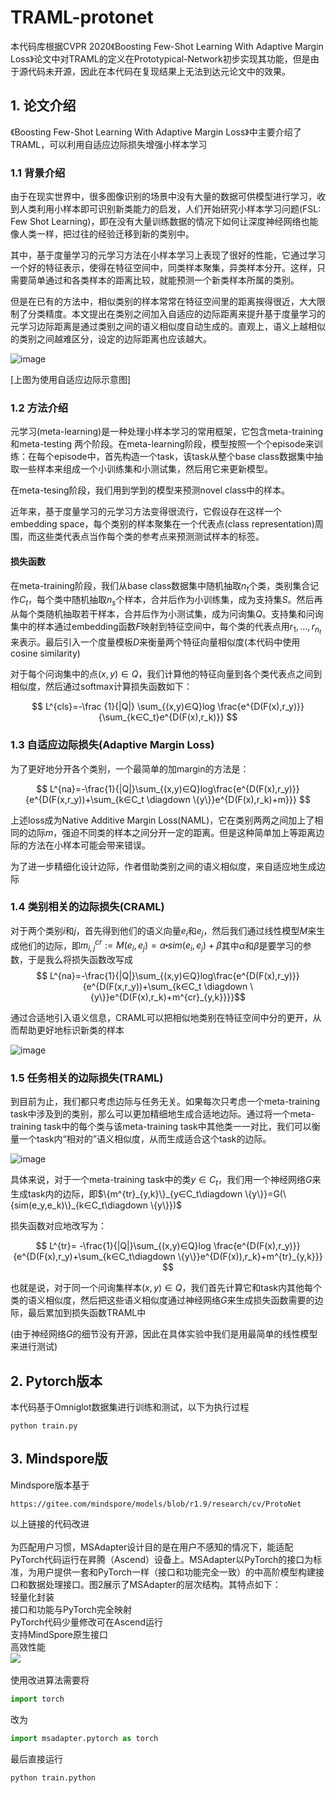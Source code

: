 # TRAML-protonet

本代码库根据CVPR 2020《Boosting Few-Shot Learning With Adaptive Margin Loss》论文中对TRAML的定义在Prototypical-Network初步实现其功能，但是由于源代码未开源，因此在本代码在复现结果上无法到达元论文中的效果。

## 1. 论文介绍

《Boosting Few-Shot Learning With Adaptive Margin Loss》中主要介绍了TRAML，可以利用自适应边际损失增强小样本学习

### 1.1 背景介绍

由于在现实世界中，很多图像识别的场景中没有大量的数据可供模型进行学习，收到人类利用小样本即可识别新类能力的启发，人们开始研究小样本学习问题(FSL: Few Shot Learning)，即在没有大量训练数据的情况下如何让深度神经网络也能像人类一样，把过往的经验迁移到新的类别中。

其中，基于度量学习的元学习方法在小样本学习上表现了很好的性能，它通过学习一个好的特征表示，使得在特征空间中，同类样本聚集，异类样本分开。这样，只需要简单通过和各类样本的距离比较，就能预测一个新类样本所属的类别。

但是在已有的方法中，相似类别的样本常常在特征空间里的距离挨得很近，大大限制了分类精度。本文提出在类别之间加入自适应的边际距离来提升基于度量学习的元学习边际距离是通过类别之间的语义相似度自动生成的。直观上，语义上越相似的类别之间越难区分，设定的边际距离也应该越大。

![image](https://github.com/Wec126/TRAML-protonet/assets/57513224/6c1e6562-9ac7-49a4-baa5-98682f1953f6)


[上图为使用自适应边际示意图]

### 1.2 方法介绍

元学习(meta-learning)是一种处理小样本学习的常用框架，它包含meta-training和meta-testing 两个阶段。在meta-learning阶段，模型按照一个个episode来训练：在每个episode中，首先构造一个task，该task从整个base class数据集中抽取一些样本来组成一个小训练集和小测试集，然后用它来更新模型。

在meta-tesing阶段，我们用到学到的模型来预测novel class中的样本。

近年来，基于度量学习的元学习方法变得很流行，它假设存在这样一个embedding space，每个类别的样本聚集在一个代表点(class representation)周围，而这些类代表点当作每个类的参考点来预测测试样本的标签。

#### 损失函数

在meta-training阶段，我们从base class数据集中随机抽取$`n_t`$个类，类别集合记作$`C_t`$，每个类中随机抽取$`n_s`$个样本，合并后作为小训练集，成为支持集$`S`$。然后再从每个类随机抽取若干样本，合并后作为小测试集，成为问询集$`Q`$。支持集和问询集中的样本通过embedding函数$F$映射到特征空间中，每个类的代表点用$`r_1,...,r_{n_t}`$来表示。最后引入一个度量模板$`D`$来衡量两个特征向量相似度(本代码中使用cosine similarity)

对于每个问询集中的点$`(x,y)∈Q`$，我们计算他的特征向量到各个类代表点之间到相似度，然后通过softmax计算损失函数如下：

$$ L^{cls}=-\frac {1}{|Q|} \sum_{(x,y)∈Q}log \frac{e^{D(F(x),r_y)}}{\sum_{k∈C_t}e^{D(F(x),r_k)}} $$

### 1.3 自适应边际损失(Adaptive Margin Loss)

为了更好地分开各个类别，一个最简单的加margin的方法是：

$$ L^{na}=-\frac{1}{|Q|}\sum_{(x,y)∈Q}log\frac{e^{D(F(x),r_y)}}{e^{D(F(x,r_y))+\sum_{k∈C_t \diagdown \{y\}}e^{D(F(x),r_k)+m}}} $$

上述loss成为Native Additive Margin Loss(NAML)，它在类别两两之间加上了相同的边际$m$，强迫不同类的样本之间分开一定的距离。但是这种简单加上等距离边际的方法在小样本可能会带来错误。

为了进一步精细化设计边际，作者借助类别之间的语义相似度，来自适应地生成边际

### 1.4 类别相关的边际损失(CRAML)

对于两个类别$i$和$j$，首先得到他们的语义向量$`e_i`$和$`e_j`$，然后我们通过线性模型$M$来生成他们的边际，即$`m^{cr}_{i,j}:=M(e_i,e_j)=\alpha \centerdot sim(e_i,e_j)+\beta`$其中$\alpha$和$`\beta`$是要学习的参数，于是我么将损失函数改写成 $$ L^{na}=-\frac{1}{|Q|}\sum_{(x,y)∈Q}log\frac{e^{D(F(x),r_y)}}{e^{D(F(x,r_y))+\sum_{k∈C_t \diagdown \{y\}}e^{D(F(x),r_k)+m^{cr}_{y,k}}}}$$

通过合适地引入语义信息，CRAML可以把相似地类别在特征空间中分的更开，从而帮助更好地标识新类的样本

![image](https://github.com/Wec126/TRAML-protonet/assets/57513224/9282f25f-e0ea-48d4-a6d1-ae14e6c2231a)


### 1.5 任务相关的边际损失(TRAML)

到目前为止，我们都只考虑边际与任务无关。如果每次只考虑一个meta-training task中涉及到的类别，那么可以更加精细地生成合适地边际。通过将一个meta-training task中的每个类与该meta-training task中其他类一一对比，我们可以衡量一个task内“相对的”语义相似度，从而生成适合这个task的边际。

![image](https://github.com/Wec126/TRAML-protonet/assets/57513224/bc4cfe82-ae32-4903-b6b2-71833633abcb)


具体来说，对于一个meta-training task中的类$`y∈C_t`$，我们用一个神经网络$G$来生成task内的边际，即$`\{m^{tr}_{y,k}\}_{y∈C_t\diagdown \{y\}}=G(\{sim(e_y,e_k)\}_{k∈C_t\diagdown \{y\}})`$

损失函数对应地改写为：

$$ L^{tr}= -\frac{1}{|Q|}\sum_{(x,y)∈Q}log \frac{e^{D(F(x),r_y)}}{e^{D(F(x),r_y)+\sum_{k∈C_t\diagdown \{y\}}e^{D(F(x)),r_k}+m^{tr}_{y,k}}} $$

也就是说，对于同一个问询集样本$(x,y)∈Q$，我们首先计算它和task内其他每个类的语义相似度，然后把这些语义相似度通过神经网络$G$来生成损失函数需要的边际，最后累加到损失函数TRAML中

(由于神经网络$G$的细节没有开源，因此在具体实验中我们是用最简单的线性模型来进行测试)

## 2. Pytorch版本

本代码基于Omniglot数据集进行训练和测试，以下为执行过程

```
python train.py
```

## 3. Mindspore版
Mindspore版本基于
```
https://gitee.com/mindspore/models/blob/r1.9/research/cv/ProtoNet
```
以上链接的代码改进<br>
<br>
为匹配用户习惯，MSAdapter设计目的是在用户不感知的情况下，能适配PyTorch代码运行在昇腾（Ascend）设备上。MSAdapter以PyTorch的接口为标准，为用户提供一套和PyTorch一样（接口和功能完全一致）的中高阶模型构建接口和数据处理接口。图2展示了MSAdapter的层次结构。其特点如下：<br>
轻量化封装<br>
接口和功能与PyTorch完全映射<br>
PyTorch代码少量修改可在Ascend运行<br>
支持MindSpore原生接口<br>
高效性能<br>
![](https://img-blog.csdnimg.cn/img_convert/1438a0c8b9499ed17eec278d67129f05.png)<br>
<br>
使用改进算法需要将<br>
```python
import torch
```
改为<br>
```python
import msadapter.pytorch as torch
```
最后直接运行<br>
```python
python train.python
```


